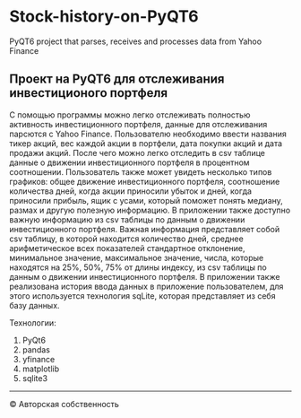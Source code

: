 # Stock-history-on-PyQT6
PyQT6 project that parses, receives and processes data from Yahoo Finance

## Проект на PyQT6 для отслеживания инвестиционого портфеля

С помощью программы можно легко отслеживать полностью активность инвестиционного портфеля, данные для отслеживания парсются с Yahoo Finance. Пользователю
необходимо ввести названия тикер акций, вес каждой акции в портфели, дата покупки акций и дата продажи акций. После чего можно легко отследить в
csv таблице данные о движении инвестиционного портфеля в процентном соотношении. Пользователь также может увидеть несколько типов графиков: общее движение 
инвестиционного портфеля, соотношение количества дней, когда акции приносили убыток и дней, когда приносили прибыль, ящик с усами, который поможет
понять медиану, размах и другую полезную информацию. В приложении также доступно важную информацию из csv таблицы по данным о движении 
инвестиционного портфеля. Важная информация представляет собой csv таблицу, в которой находится количество дней, среднее арифметическое всех показателей
стандартное отклонение, минимальное значение, максимальное значение, числа, которые находятся на 25%, 50%, 75% от длины индексу,
из csv таблицы по данным о движении инвестиционного портфеля. В приложении также реализована история ввода данных в приложение пользователем,
для этого используется технология sqLite, которая представляет из себя базу данных.


Технологии:

1. PyQt6
2. pandas
3. yfinance
4. matplotlib
5. sqlite3

-----------------------------------------------------------------------------------------
© Авторская собственность

